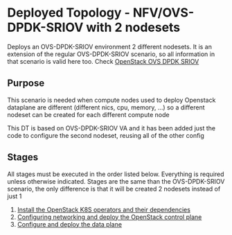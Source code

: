 # Deployed Topology - NFV/OVS-DPDK-SRIOV with 2 nodesets

Deploys an OVS-DPDK-SRIOV environment 2 different nodesets. It is an extension
of the regular OVS-DPDK-SRIOV scenario, so all information in that scenario is
valid here too. Check [OpenStack OVS DPDK SRIOV](../../../va/nfv/ovs-dpdk-sriov/README.md)

## Purpose

This scenario is needed when compute nodes used to deploy Openstack dataplane
are different (different nics, cpu, memory, ...) so a different nodeset can
be created for each different compute node

This DT is based on OVS-DPDK-SRIOV VA and it has been added just the code
to configure the second nodeset, reusing all of the other config

## Stages

All stages must be executed in the order listed below. Everything is required unless otherwise indicated.
Stages are the same than the OVS-DPDK-SRIOV scenario, the only difference is that it will
be created 2 nodesets instead of just 1

1. [Install the OpenStack K8S operators and their dependencies](../../../common/)
2. [Configuring networking and deploy the OpenStack control plane](control-plane.md)
3. [Configure and deploy the data plane](dataplane.md)


